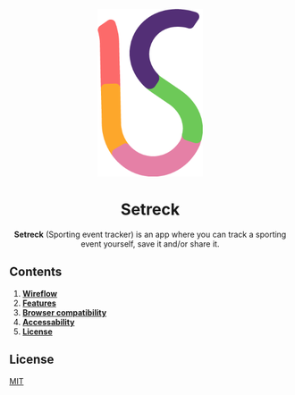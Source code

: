 <p align="center">
  <img alt="Straight line going down and when at the bottom is going left and forming an 'S'-shape. This represents the logo of Setrack." src="img/setrack-logo.png" height="300">
</p>

<h1 align="center">Setreck</h1>
<p align="center">
  <b>Setreck</b> (Sporting event tracker) is an app where you can track a sporting event yourself, save it and/or share it.
</p>

<!-- ![Straight line going down and when at the bottom is going left and forming an "S"-shape. This represents the logo of Setrack.](img/setrack-logo.png)

**Setrack** (Sporting event tracker) is an app where you can track a sporting event yourself, save it and/or share it.  -->

## Contents

1. [**Wireflow**](#wireflow)
2. [**Features**](#features)
3. [**Browser compatibility**](#browser-compatibility)
4. [**Accessability**](#accessability)
5. [**License**](#license)

## License

[MIT](LICENSE)
